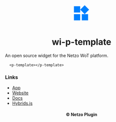 <div align="center">
  <a href="https://netzo.io" target="_blank" >
    <img height="50" src="https://raw.githubusercontent.com/netzoio/netzo/main/packages/plugins/plugins/_templates/wi-p-template/src/assets/icon.png" style="margin: 12px 0px" />
  </a>

  <h1>wi-p-template</h1>
</div>

An open source widget for the Netzo WoT platform.

```showcase
  <p-template></p-template>
```

### Links

- [App](https://app.netzo.io)
- [Website](https://netzo.io)
- [Docs](https://docs.netzo.io)
- [Hybrids.js](https://hybrids.js.org)

<div align="center">
  <h4>© Netzo Plugin</h4>
</div>
